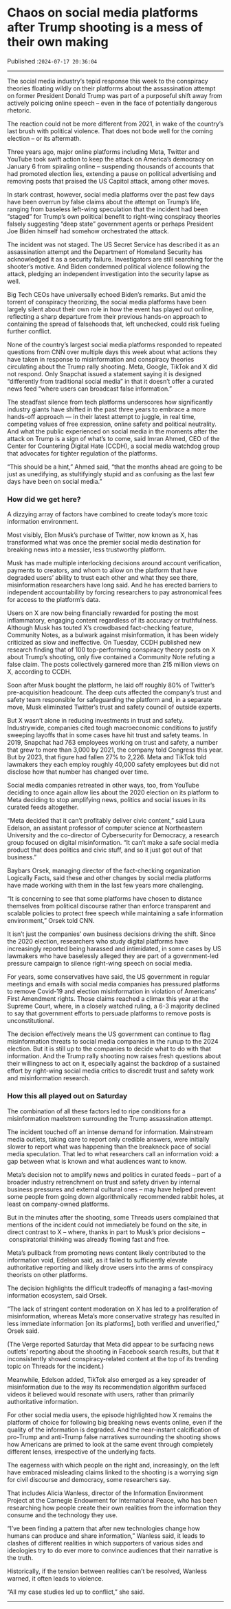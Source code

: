 # Chaos on social media platforms after Trump shooting is a mess of their own making

Published :`2024-07-17 20:36:04`

---

The social media industry’s tepid response this week to the conspiracy theories floating wildly on their platforms about the assassination attempt on former President Donald Trump was part of a purposeful shift away from actively policing online speech – even in the face of potentially dangerous rhetoric.

The reaction could not be more different from 2021, in wake of the country’s last brush with political violence. That does not bode well for the coming election – or its aftermath.

Three years ago, major online platforms including Meta, Twitter and YouTube took swift action to keep the attack on America’s democracy on January 6 from spiraling online – suspending thousands of accounts that had promoted election lies, extending a pause on political advertising and removing posts that praised the US Capitol attack, among other moves.

In stark contrast, however, social media platforms over the past few days have been overrun by false claims about the attempt on Trump’s life, ranging from baseless left-wing speculation that the incident had been “staged” for Trump’s own political benefit to right-wing conspiracy theories falsely suggesting “deep state” government agents or perhaps President Joe Biden himself had somehow orchestrated the attack.

The incident was not staged. The US Secret Service has described it as an assassination attempt and the Department of Homeland Security has acknowledged it as a security failure. Investigators are still searching for the shooter’s motive. And Biden condemned political violence following the attack, pledging an independent investigation into the security lapse as well.

Big Tech CEOs have universally echoed Biden’s remarks. But amid the torrent of conspiracy theorizing, the social media platforms have been largely silent about their own role in how the event has played out online, reflecting a sharp departure from their previous hands-on approach to containing the spread of falsehoods that, left unchecked, could risk fueling further conflict.

None of the country’s largest social media platforms responded to repeated questions from CNN over multiple days this week about what actions they have taken in response to misinformation and conspiracy theories circulating about the Trump rally shooting. Meta, Google, TikTok and X did not respond. Only Snapchat issued a statement saying it is designed “differently from traditional social media” in that it doesn’t offer a curated news feed “where users can broadcast false information.”

The steadfast silence from tech platforms underscores how significantly industry giants have shifted in the past three years to embrace a more hands-off approach — in their latest attempt to juggle, in real time, competing values of free expression, online safety and political neutrality. And what the public experienced on social media in the moments after the attack on Trump is a sign of what’s to come, said Imran Ahmed, CEO of the Center for Countering Digital Hate (CCDH), a social media watchdog group that advocates for tighter regulation of the platforms.

“This should be a hint,” Ahmed said, “that the months ahead are going to be just as unedifying, as stultifyingly stupid and as confusing as the last few days have been on social media.”

### How did we get here?

A dizzying array of factors have combined to create today’s more toxic information environment.

Most visibly, Elon Musk’s purchase of Twitter, now known as X, has transformed what was once the premier social media destination for breaking news into a messier, less trustworthy platform.

Musk has made multiple interlocking decisions around account verification, payments to creators, and whom to allow on the platform that have degraded users’ ability to trust each other and what they see there, misinformation researchers have long said. And he has erected barriers to independent accountability by forcing researchers to pay astronomical fees for access to the platform’s data.

Users on X are now being financially rewarded for posting the most inflammatory, engaging content regardless of its accuracy or truthfulness. Although Musk has touted X’s crowdbased fact-checking feature, Community Notes, as a bulwark against misinformation, it has been widely criticized as slow and ineffective. On Tuesday, CCDH published new research finding that of 100 top-performing conspiracy theory posts on X about Trump’s shooting, only five contained a Community Note refuting a false claim. The posts collectively garnered more than 215 million views on X, according to CCDH.

Soon after Musk bought the platform, he laid off roughly 80% of Twitter’s pre-acquisition headcount. The deep cuts affected the company’s trust and safety team responsible for safeguarding the platform and, in a separate move, Musk eliminated Twitter’s trust and safety council of outside experts.

But X wasn’t alone in reducing investments in trust and safety. Industrywide, companies cited tough macroeconomic conditions to justify sweeping layoffs that in some cases have hit trust and safety teams. In 2019, Snapchat had 763 employees working on trust and safety, a number that grew to more than 3,000 by 2021, the company told Congress this year. But by 2023, that figure had fallen 27% to 2,226. Meta and TikTok told lawmakers they each employ roughly 40,000 safety employees but did not disclose how that number has changed over time.

Social media companies retreated in other ways, too, from YouTube deciding to once again allow lies about the 2020 election on its platform to Meta deciding to stop amplifying news, politics and social issues in its curated feeds altogether.

“Meta decided that it can’t profitably deliver civic content,” said Laura Edelson, an assistant professor of computer science at Northeastern University and the co-director of Cybersecurity for Democracy, a research group focused on digital misinformation. “It can’t make a safe social media product that does politics and civic stuff, and so it just got out of that business.”

Baybars Orsek, managing director of the fact-checking organization Logically Facts, said these and other changes by social media platforms have made working with them in the last few years more challenging.

“It is concerning to see that some platforms have chosen to distance themselves from political discourse rather than enforce transparent and scalable policies to protect free speech while maintaining a safe information environment,” Orsek told CNN.

It isn’t just the companies’ own business decisions driving the shift. Since the 2020 election, researchers who study digital platforms have increasingly reported being harassed and intimidated, in some cases by US lawmakers who have baselessly alleged they are part of a government-led pressure campaign to silence right-wing speech on social media.

For years, some conservatives have said, the US government in regular meetings and emails with social media companies has pressured platforms to remove Covid-19 and election misinformation in violation of Americans’ First Amendment rights. Those claims reached a climax this year at the Supreme Court, where, in a closely watched ruling, a 6-3 majority declined to say that government efforts to persuade platforms to remove posts is unconstitutional.

The decision effectively means the US government can continue to flag misinformation threats to social media companies in the runup to the 2024 election. But it is still up to the companies to decide what to do with that information. And the Trump rally shooting now raises fresh questions about their willingness to act on it, especially against the backdrop of a sustained effort by right-wing social media critics to discredit trust and safety work and misinformation research.

### How this all played out on Saturday

The combination of all these factors led to ripe conditions for a misinformation maelstrom surrounding the Trump assassination attempt.

The incident touched off an intense demand for information. Mainstream media outlets, taking care to report only credible answers, were initially slower to report what was happening than the breakneck pace of social media speculation. That led to what researchers call an information void: a gap between what is known and what audiences want to know.

Meta’s decision not to amplify news and politics in curated feeds – part of a broader industry retrenchment on trust and safety driven by internal business pressures and external cultural ones – may have helped prevent some people from going down algorithmically recommended rabbit holes, at least on company-owned platforms.

But in the minutes after the shooting, some Threads users complained that mentions of the incident could not immediately be found on the site, in direct contrast to X – where, thanks in part to Musk’s prior decisions – conspiratorial thinking was already flowing fast and free.

Meta’s pullback from promoting news content likely contributed to the information void, Edelson said, as it failed to sufficiently elevate authoritative reporting and likely drove users into the arms of conspiracy theorists on other platforms.

The decision highlights the difficult tradeoffs of managing a fast-moving information ecosystem, said Orsek.

“The lack of stringent content moderation on X has led to a proliferation of misinformation, whereas Meta’s more conservative strategy has resulted in less immediate information [on its platforms], both verified and unverified,” Orsek said.

(The Verge reported Saturday that Meta did appear to be surfacing news outlets’ reporting about the shooting in Facebook search results, but that it inconsistently showed conspiracy-related content at the top of its trending topic on Threads for the incident.)

Meanwhile, Edelson added, TikTok also emerged as a key spreader of misinformation due to the way its recommendation algorithm surfaced videos it believed would resonate with users, rather than primarily authoritative information.

For other social media users, the episode highlighted how X remains the platform of choice for following big breaking news events online, even if the quality of the information is degraded. And the near-instant calcification of pro-Trump and anti-Trump false narratives surrounding the shooting shows how Americans are primed to look at the same event through completely different lenses, irrespective of the underlying facts.

The eagerness with which people on the right and, increasingly, on the left have embraced misleading claims linked to the shooting is a worrying sign for civil discourse and democracy, some researchers say.

That includes Alicia Wanless, director of the Information Environment Project at the Carnegie Endowment for International Peace, who has been researching how people create their own realities from the information they consume and the technology they use.

“I’ve been finding a pattern that after new technologies change how humans can produce and share information,” Wanless said, it leads to clashes of different realities in which supporters of various sides and ideologies try to do ever more to convince audiences that their narrative is the truth.

Historically, if the tension between realities can’t be resolved, Wanless warned, it often leads to violence.

“All my case studies led up to conflict,” she said.

---

